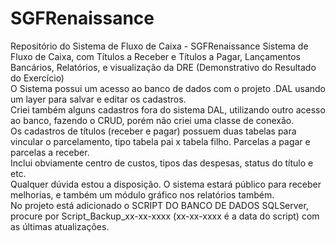 # SGFRenaissance
Repositório do Sistema de Fluxo de Caixa - SGFRenaissance
Sistema de Fluxo de Caixa, com Títulos a Receber e Títulos a Pagar, Lançamentos Bancários, Relatórios, e visualização da DRE (Demonstrativo do Resultado do Exercício)</br>
O Sistema possui um acesso ao banco de dados com o projeto .DAL usando um layer para salvar e editar os cadastros.</br>
Criei também alguns cadastros fora do sistema DAL, utilizando outro acesso ao banco, fazendo o CRUD, porém não criei uma classe de conexão.</br>
Os cadastros de títulos (receber e pagar) possuem duas tabelas para vincular o parcelamento, tipo tabela pai x tabela filho. Parcelas a pagar e parcelas a receber.</br>
Inclui obviamente centro de custos, tipos das despesas, status do título e etc. </br>
Qualquer dúvida estou a disposição. O sistema estará público para receber melhorias, e também um módulo gráfico nos relatórios também.</br>
No projeto está adicionado o SCRIPT DO BANCO DE DADOS SQLServer, procure por Script_Backup_xx-xx-xxxx (xx-xx-xxxx é a data do script) com as últimas atualizações.</br>
